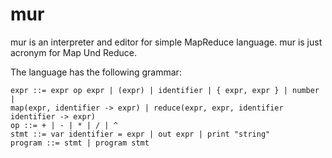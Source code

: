 # mur
mur is an interpreter and editor for simple MapReduce language. mur is just acronym for Map Und Reduce. 

The language has the following grammar:
```
expr ::= expr op expr | (expr) | identifier | { expr, expr } | number |
map(expr, identifier -> expr) | reduce(expr, expr, identifier identifier -> expr)
op ::= + | - | * | / | ^
stmt ::= var identifier = expr | out expr | print "string"
program ::= stmt | program stmt
```
